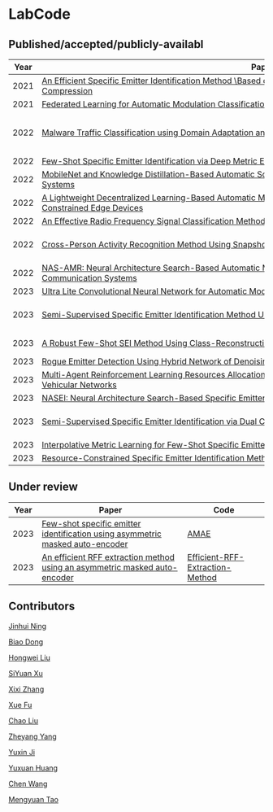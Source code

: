 # LabCode
## Published/accepted/publicly-availabl

|Year|Paper|Code|
|  ----  | ----  | ----  | 
|2021|[An Efficient Specific Emitter Identification Method \\Based on Complex-Valued Neural Networks and Network Compression](https://ieeexplore.ieee.org/abstract/document/9448105)|[SlimSEI](https://github.com/BeechburgPieStar/SlimSEI)|
|2021|[Federated Learning for Automatic Modulation Classification Under Class Imbalance and Varying Noise Condition](https://ieeexplore.ieee.org/abstract/document/9456904/)|[FLAMC](https://github.com/BeechburgPieStar/FLAMC)|
|2022|[Malware Traffic Classification using Domain Adaptation and Ladder Network for Secure Industrial Internet of Things](https://ieeexplore.ieee.org/abstract/document/9632825/)|[Keras-MTC-DA-Ladder](https://github.com/yzjh/Keras-MTC-DA-Ladder)|
|2022|[Few-Shot Specific Emitter Identification via Deep Metric Ensemble Learning](https://ieeexplore.ieee.org/abstract/document/9846906)|[FS-SEI](https://github.com/BeechburgPieStar/FS-SEI)|
|2022|[MobileNet and Knowledge Distillation-Based Automatic Scenario Recognition Method in Vehicle-to-Vehicle Systems](https://ieeexplore.ieee.org/abstract/document/9802718)|[V2V-Dataset](https://github.com/BeechburgPieStar/V2V-Dataset-for-Scenario-Identification)|
|2022|[A Lightweight Decentralized Learning-Based Automatic Modulation Classification Method for Resource-Constrained Edge Devices](https://ieeexplore.ieee.org/document/9844135/)|[MCMBNN](https://github.com/dongbiao321/MCMBNN-for-CentAMC-and-DecentAMC)|
|2022|[An Effective Radio Frequency Signal Classification Method Based on Multi-Task Learning Mechanism](https://ieeexplore.ieee.org/abstract/document/10012794)|[MTL](https://github.com/LiuK1288/lhw-000)|
|2022|[Cross-Person Activity Recognition Method Using Snapshot Ensemble Learning](https://ieeexplore.ieee.org/abstract/document/10013044)|[Cross-person-HAR](https://github.com/NJUPT-Sivan/Cross-person-HAR)|
|2022|[NAS-AMR: Neural Architecture Search-Based Automatic Modulation Recognition for Integrated Sensing and Communication Systems](https://ieeexplore.ieee.org/abstract/document/9762373)|[NAS-AMR](https://github.com/XixiZhang123/NAS-AMR)|
|2023|[Ultra Lite Convolutional Neural Network for Automatic Modulation Classification](http://arxiv.org/abs/2208.04659)|[ULCNN](https://github.com/BeechburgPieStar/ULCNN)|
|2023|[Semi-Supervised Specific Emitter Identification Method Using Metric-Adversarial Training](https://ieeexplore.ieee.org/document/10026879)|[MAT-based-SS-SEI](https://github.com/lovelymimola/MAT-based-SS-SEI)|
|2023|[A Robust Few-Shot SEI Method Using Class-Reconstruction and Adversarial Training](https://ieeexplore.ieee.org/document/10012716)|[CRCN-AT](https://github.com/LIUC-000/CRCN-AT)|
|2023|[Rogue Emitter Detection Using Hybrid Network of Denoising Autoencoder and Deep Metric Leaming](https://arxiv.org/abs/2212.00242)|[DMNet](https://github.com/yzybeibei/DMNet)|
|2023|[Multi-Agent Reinforcement Learning Resources Allocation Method Using Dueling Double Deep Q-Network in Vehicular Networks](https://ieeexplore.ieee.org/abstract/document/10123947/)|[DQN](https://github.com/Ljyx1/paper-codes/tree/master)|
|2023|[NASEI: Neural Architecture Search-Based Specific Emitter Identification Method]()|[NASEI](https://github.com/huangyuxuan11/NASEI)|
|2023|[Semi-Supervised Specific Emitter Identification via Dual Consistency Regularization](https://ieeexplore.ieee.org/abstract/document/10139822)|[DCR-Based-SemiSEI](https://github.com/lovelymimola/DCR-Based-SemiSEI)|
|2023|[Interpolative Metric Learning for Few-Shot Specific Emitter Identification](https://ieeexplore.ieee.org/abstract/document/10190130)|[IML](https://github.com/chengJoin/InterML-for-FS-SEI)|
|2023|[Resource-Constrained Specific Emitter Identification Method Using End-to-End Sparse Feature Selection]()|[SFS-SEI](https://github.com/sleepeach/SFS-SEI)|

## Under review

|Year|Paper|Code|
|  ----  | ----  | ----  | 
|2023|[Few-shot specific emitter identification using asymmetric masked auto-encoder]()|[AMAE](https://github.com/YZS666/A-Method-for-Solving-the-FS-SEI-Problem)|
|2023|[An efficient RFF extraction method using an asymmetric masked auto-encoder]()|[Efficient-RFF-Extraction-Method](https://github.com/YZS666/An-Efficient-RFF-Extraction-Method)|


## Contributors
[Jinhui Ning](https://github.com/yzjh)

[Biao Dong](https://github.com/dongbiao321)

[Hongwei Liu](https://github.com/LiuK1288)

[SiYuan Xu](https://github.com/NJUPT-Sivan)

[Xixi Zhang](https://github.com/XixiZhang123)

[Xue Fu](https://github.com/lovelymimola)

[Chao Liu](https://github.com/LIUC-000)

[Zheyang Yang](https://github.com/yzybeibei)

[Yuxin Ji](https://github.com/Ljyx1)

[Yuxuan Huang](https://github.com/huangyuxuan11)

[Chen Wang](https://github.com/chengJoin)

[Mengyuan Tao](https://github.com/sleepeach)

